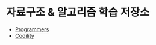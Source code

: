 # 자료구조 & 알고리즘 학습 저장소

- [Programmers](https://programmers.co.kr)
- [Codility](https://app.codility.com)